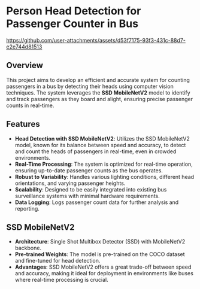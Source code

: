 # Person Head Detection for Passenger Counter in Bus

https://github.com/user-attachments/assets/d53f7175-93f3-431c-88d7-e2e744d81513





## Overview

This project aims to develop an efficient and accurate system for counting passengers in a bus by detecting their heads using computer vision techniques. The system leverages the **SSD MobileNetV2** model to identify and track passengers as they board and alight, ensuring precise passenger counts in real-time.

## Features

- **Head Detection with SSD MobileNetV2**: Utilizes the SSD MobileNetV2 model, known for its balance between speed and accuracy, to detect and count the heads of passengers in real-time, even in crowded environments.
- **Real-Time Processing**: The system is optimized for real-time operation, ensuring up-to-date passenger counts as the bus operates.
- **Robust to Variability**: Handles various lighting conditions, different head orientations, and varying passenger heights.
- **Scalability**: Designed to be easily integrated into existing bus surveillance systems with minimal hardware requirements.
- **Data Logging**: Logs passenger count data for further analysis and reporting.

## SSD MobileNetV2

- **Architecture**: Single Shot Multibox Detector (SSD) with MobileNetV2 backbone.
- **Pre-trained Weights**: The model is pre-trained on the COCO dataset and fine-tuned for head detection.
- **Advantages**: SSD MobileNetV2 offers a great trade-off between speed and accuracy, making it ideal for deployment in environments like buses where real-time processing is crucial.
